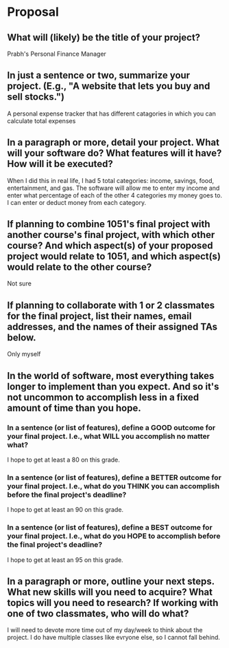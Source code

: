 # Proposal

## What will (likely) be the title of your project?

Prabh's Personal Finance Manager

## In just a sentence or two, summarize your project. (E.g., "A website that lets you buy and sell stocks.")

A personal expense tracker that has different catagories in which you can calculate total expenses

## In a paragraph or more, detail your project. What will your software do? What features will it have? How will it be executed?

When I did this in real life, I had 5 total categories: income, savings, food, entertainment, and gas. The software will allow me to enter my income and enter what percentage of each of the other 4 categories my money goes to. I can enter or deduct money from each category. 

## If planning to combine 1051's final project with another course's final project, with which other course? And which aspect(s) of your proposed project would relate to 1051, and which aspect(s) would relate to the other course?

Not sure

## If planning to collaborate with 1 or 2 classmates for the final project, list their names, email addresses, and the names of their assigned TAs below.

Only myself

## In the world of software, most everything takes longer to implement than you expect. And so it's not uncommon to accomplish less in a fixed amount of time than you hope.

### In a sentence (or list of features), define a GOOD outcome for your final project. I.e., what WILL you accomplish no matter what?

I hope to get at least a 80 on this grade.

### In a sentence (or list of features), define a BETTER outcome for your final project. I.e., what do you THINK you can accomplish before the final project's deadline?

I hope to get at least an 90 on this grade.

### In a sentence (or list of features), define a BEST outcome for your final project. I.e., what do you HOPE to accomplish before the final project's deadline?

I hope to get at least an 95 on this grade.


## In a paragraph or more, outline your next steps. What new skills will you need to acquire? What topics will you need to research? If working with one of two classmates, who will do what?

I will need to devote more time out of my day/week to think about the project. I do have multiple classes like evryone else, so I cannot fall behind. 
